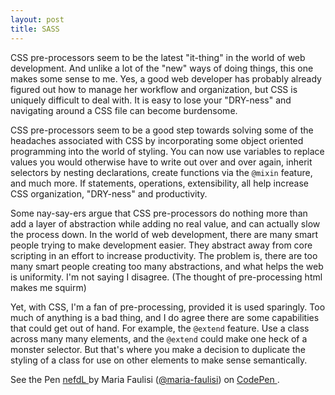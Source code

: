 ```yaml
---
layout: post
title: SASS
---
```


CSS pre-processors seem to be the latest "it-thing" in the world of web development.  And unlike a lot of the "new" ways of doing things, this one makes some sense to me.  Yes, a good web developer has probably already figured out how to manage her workflow and organization, but CSS is uniquely difficult to deal with.  It is easy to lose your "DRY-ness" and navigating around a CSS file can become burdensome.

CSS pre-processors seem to be a good step towards solving some of the headaches associated with CSS by incorporating some object oriented programming into the world of styling.  You can now use variables to replace values you would otherwise have to write out over and over again, inherit selectors by nesting declarations, create functions via the `@mixin` feature, and much more.  If statements, operations, extensibility, all help increase CSS organization, "DRY-ness" and productivity.

Some nay-say-ers argue that CSS pre-processors do nothing more than add a layer of abstraction while adding no real value, and can actually slow the process down.  In the world of web development, there are many smart people trying to make development easier.  They abstract away from core scripting in an effort to increase productivity.  The problem is, there are too many smart people creating too many abstractions, and what helps the web is uniformity.  I'm not saying I disagree.  (The thought of pre-processing html makes me squirm)

Yet, with CSS, I'm a fan of pre-processing, provided it is used sparingly.  Too much of anything is a bad thing, and I do agree there are some capabilities that could get out of hand.  For example, the `@extend` feature.  Use a class across many many elements, and the `@extend` could make one heck of a monster selector.  But that's where you make a decision to duplicate the styling of a class for use on other elements to make sense semantically.  


<p data-height="576" data-theme-id="9015" data-slug-hash="nefdL" data-default-tab="result" data-user="maria-faulisi" class='codepen'>See the Pen <a href='http://codepen.io/maria-faulisi/pen/nefdL/'>nefdL </a> 
by Maria Faulisi (<a href='http://codepen.io/maria-faulisi'>@maria-faulisi</a>) on <a href='http://codepen.io'>CodePen </a>. </p>
<script src="//codepen.io/assets/embed/ei.js"> </script>

